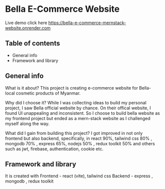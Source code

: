 # Bella E-Commerce Website
Live demo click here https://bella-e-commerce-mernstack-website.onrender.com

## Table of contents
* General info
* Framework and library

## General info
What is it about? 
    This project is creating e-commerce website for Bella-local cosmetic products
of Myanmar. 

Why did I choose it?
    While I was collecting ideas to build my personal project, I saw Bella official website by chance. On their offical website, I found UI unappealing and 
inconsistent. So I choose to build bella website as my frontend project but ended as a mern-stack website as I challenged myself along the way.

What did I gain from building this project?
    I got improved in not only frontend but also backend, specifically, in react 90%, tailwind css 80% , mongodb 70% , express 65%, nodejs 50% , redux toolkit 50% and others such as jwt, firebase, authentication, cookie etc.

## Framework and library
It is created with 
Frontend - react (vite), tailwind css 
Backend - express , mongodb , redux toolkit


 
